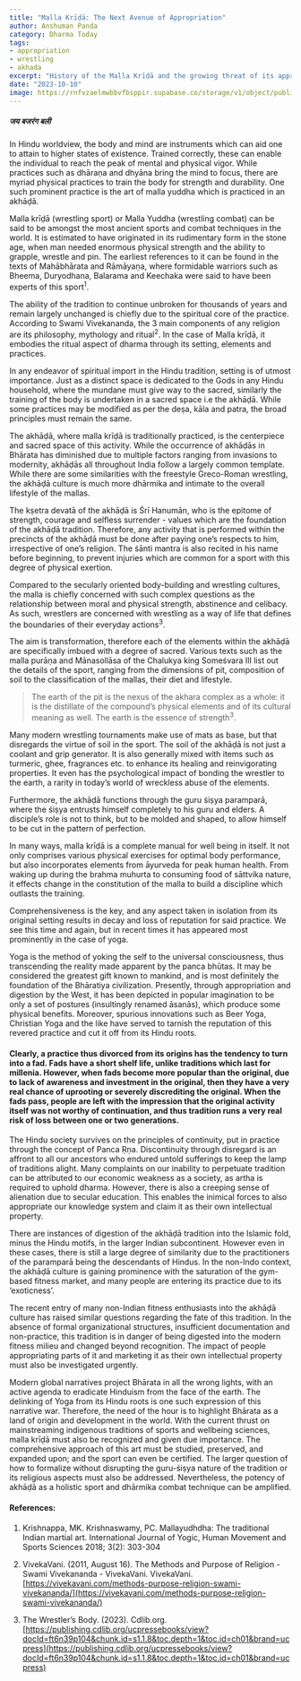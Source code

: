 ```yaml
---
title: "Malla Krīḍā: The Next Avenue of Appropriation"
author: Anshuman Panda
category: Dharma Today
tags: 
- appropriation
- wrestling
- akhada
excerpt: "History of the Malla Krīḍā and the growing threat of its appropriation."
date: "2023-10-10"
image: https://rnfvzaelmwbbvfbsppir.supabase.co/storage/v1/object/public/brhatwebsite/05dhiti/mallakrida.webp
---
```


##### जय बजरंग बली 

In Hindu worldview, the body and mind are instruments which can aid one to attain to higher states of existence. Trained correctly, these can enable the individual to reach the peak of mental and physical vigor. While practices such as dhāraṇa and dhyāna  bring the mind to focus, there are myriad physical practices to train the body for strength and durability. One such prominent practice is the art of malla yuddha which is practiced in an akhāḍā. 

Malla krīḍā (wrestling sport) or Malla Yuddha (wrestling combat) can be said to be amongst the most ancient sports and combat techniques in the world. It is estimated to have originated in its rudimentary form in the stone age, when man needed enormous physical strength and the ability to grapple, wrestle and pin. The earliest references to it can be found in the texts of Mahābhārata and Rāmāyaṇa, where formidable warriors such as Bheema, Duryodhana, Balarama and Keechaka were said to have been experts of this sport<sup>1</sup>. 

The ability of the tradition to continue unbroken for thousands of years and remain largely unchanged is chiefly due to the spiritual core of the practice. According to Swami Vivekananda, the 3 main components of any religion are its philosophy, mythology and ritual<sup>2</sup>. In the case of Malla krīḍā, it embodies the ritual aspect of dharma through its setting, elements and practices.

In any endeavor of spiritual import in the Hindu tradition, setting is of utmost importance. Just as a distinct space is dedicated to the Gods in any Hindu household, where the mundane must give way to the sacred, similarly the training of the body is undertaken in a sacred space i.e the akhāḍā. While some practices may be modified as per the deṣa, kāla and patra, the broad principles must remain the same.  

The akhāḍā, where malla krīḍā is traditionally practiced, is the centerpiece and sacred space of this activity. While the occurrence of akhāḍās in Bhārata has diminished due to multiple factors ranging from invasions to modernity, akhāḍās all throughout India follow a largely common template. While there are some similarities with the freestyle Greco-Roman wrestling, the akhāḍā culture is much more dhārmika and intimate to the overall lifestyle of the mallas.

The kṣetra devatā of the akhāḍā is Śrī Hanumān, who is the epitome of strength, courage and selfless surrender - values which are the foundation of the akhāḍā tradition. Therefore, any activity that is performed within the precincts of the akhāḍā must be done after paying one’s respects to him, irrespective of one’s religion. The śānti mantra is also recited in his name before beginning, to prevent injuries which are common for a sport with this degree of physical exertion.

Compared to the secularly oriented body-building and wrestling cultures, the malla is chiefly concerned with such complex questions as the relationship between moral and physical strength, abstinence and celibacy. As such, wrestlers are concerned with wrestling as a way of life that defines the boundaries of their everyday actions<sup>3</sup>.

The aim is transformation, therefore each of the elements within the akhāḍā are specifically imbued with a degree of sacred. Various texts such as the malla purāṇa and Mānasollāsa of the Chalukya king Someśvara III list out the details of the sport, ranging from the dimensions of pit, composition of soil to the classification of the mallas, their diet and lifestyle.

> The earth of the pit is the nexus of the akhara complex as a whole: it is the distillate of the compound’s physical elements and of its cultural meaning as well. The earth is the essence of strength<sup>3</sup>.

Many modern wrestling tournaments make use of mats as base, but that disregards the virtue of soil in the sport. The soil of the akhāḍā is not just a coolant and grip generator. It is also generally mixed with items such as turmeric, ghee, fragrances etc. to enhance its healing and reinvigorating properties. It even has the psychological impact of bonding the wrestler to the earth, a rarity in today’s world of wreckless abuse of the elements.

Furthermore, the akhāḍā functions through the guru śiṣya paramparā, where the śiṣya entrusts himself completely to his guru and elders. A disciple’s role is not to think, but to be molded and shaped, to allow himself to be cut in the pattern of perfection.

In many ways, malla krīḍā is a complete manual for well being in itself. It not only comprises various physical exercises for optimal body performance, but also incorporates elements from āyurveda for peak human health. From waking up during the brahma muhurta to consuming food of sāttvika nature, it effects change in the constitution of the malla to build a discipline which outlasts the training.

Comprehensiveness is the key, and any aspect taken in isolation from its original setting results in decay and loss of reputation for said practice. We see this time and again, but in recent times it has appeared most prominently in the case of yoga. 

Yoga is the method of yoking the self to the universal consciousness, thus transcending the reality made apparent by the panca bhūtas. It may be considered the greatest gift known to mankind, and is most definitely the foundation of the Bhāratiya civilization. Presently, through appropriation and digestion by the West, it has been depicted in popular imagination to be only a set of postures (insultingly renamed āsanās), which produce some physical benefits. Moreover, spurious innovations such as Beer Yoga, Christian Yoga and the like have served to tarnish the reputation of this revered practice and cut it off from its Hindu roots.

#### Clearly, a practice thus divorced from its origins has the tendency to turn into a fad. Fads have a short shelf life, unlike traditions which last for millenia. However, when fads become more popular than the original, due to lack of awareness and investment in the original, then they have a very real chance of uprooting or severely discrediting the original. When the fads pass, people are left with the impression that the original activity itself was not worthy of continuation, and thus tradition runs a very real risk of loss between one or two generations.

The Hindu society survives on the principles of continuity, put in practice through the concept of Panca Ṛṇa. Discontinuity through disregard is an affront to all our ancestors who endured untold sufferings to keep the lamp of traditions alight. Many complaints on our inability to perpetuate tradition can be attributed to our economic weakness as a society, as artha is required to uphold dharma. However, there is also a creeping sense of alienation due to secular education. This enables the inimical forces to also appropriate our knowledge system and claim it as their own intellectual property.

There are instances of digestion of the akhāḍā tradition into the Islamic fold, minus the Hindu motifs, in the larger Indian subcontinent. However even in these cases, there is still a large degree of similarity due to the practitioners of the paramparā being the descendants of Hindus. In the non-Indo context, the akhāḍā culture is gaining prominence with the saturation of the gym-based fitness market, and many people are entering its practice due to its ‘exoticness’.

The recent entry of many non-Indian fitness enthusiasts into the akhāḍā culture has raised similar questions regarding the fate of this tradition. In the absence of formal organizational structures, insufficient documentation and non-practice, this tradition is in danger of being digested into the modern fitness milieu and changed beyond recognition. The impact of people appropriating parts of it and marketing it as their own intellectual property must also be investigated urgently. 

Modern global narratives project Bhārata in all the wrong lights, with an active agenda to eradicate Hinduism from the face of the earth. The delinking of Yoga from its Hindu roots is one such expression of this narrative war. Therefore, the need of the hour is to highlight Bhārata as a land of origin and development in the world. With the current thrust on mainstreaming indigenous traditions of sports and wellbeing sciences, malla krīḍā must also be recognized and given due importance. The comprehensive approach of this art must be studied, preserved, and expanded upon; and the sport can even be certified. The larger question of how to formalize without disrupting the guru-śiṣya nature of the tradition or its religious aspects must also be addressed. Nevertheless, the potency of akhāḍā as a holistic sport and dhārmika combat technique can be amplified.

#### References:

1. Krishnappa, MK. Krishnaswamy, PC. Mallayudhdha: The traditional Indian martial art. International Journal of Yogic, Human Movement and Sports Sciences 2018; 3(2): 303-304

2. VivekaVani. (2011, August 16). The Methods and Purpose of Religion - Swami Vivekananda - VivekaVani. VivekaVani. [https://vivekavani.com/methods-purpose-religion-swami-vivekananda/](https://vivekavani.com/methods-purpose-religion-swami-vivekananda/)

3. The Wrestler’s Body. (2023). Cdlib.org. [https://publishing.cdlib.org/ucpressebooks/view?docId=ft6n39p104&chunk.id=s1.1.8&toc.depth=1&toc.id=ch01&brand=ucpress](https://publishing.cdlib.org/ucpressebooks/view?docId=ft6n39p104&chunk.id=s1.1.8&toc.depth=1&toc.id=ch01&brand=ucpress)

